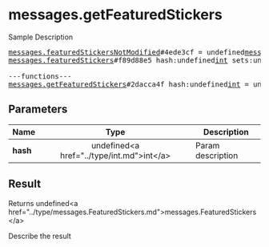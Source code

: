 # messages.getFeaturedStickers

Sample Description

<pre>
<a href="../constructor/messages.featuredStickersNotModified">messages.featuredStickersNotModified</a>#4ede3cf = undefined<a href="../type/messages.FeaturedStickers.md">messages.FeaturedStickers</a>;
<a href="../constructor/messages.featuredStickers">messages.featuredStickers</a>#f89d88e5 hash:undefined<a href="../type/int.md">int</a> sets:undefinedVector&lt;<a href="../type/StickerSetCovered.md">StickerSetCovered</a>&gt; unread:undefinedVector&lt;<a href="../type/long.md">long</a>&gt; = undefined<a href="../type/messages.FeaturedStickers.md">messages.FeaturedStickers</a>;

---functions---
<a href="../method/messages.getFeaturedStickers.md">messages.getFeaturedStickers</a>#2dacca4f hash:undefined<a href="../type/int.md">int</a> = undefined<a href="../type/messages.FeaturedStickers.md">messages.FeaturedStickers</a>;
</pre>

## Parameters

| Name | Type | Description |
|------|:----:|-------------|
| **hash** | undefined&lt;a href=&#34;../type/int.md&#34;&gt;int&lt;/a&gt; | Param description |

## Result

Returns undefined&lt;a href=&#34;../type/messages.FeaturedStickers.md&#34;&gt;messages.FeaturedStickers&lt;/a&gt;

Describe the result

